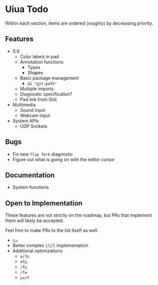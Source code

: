 # Uiua Todo
Within each section, items are ordered (roughly) by decreasing priority.

## Features
- 0.9
  - Color labels in pad
  - Annotation functions
    - Types
    - Shapes
  - Basic package management
    - `&i "git:path"`
  - Multiple imports
  - Diagnostic specification?
  - Pad link from Gist
- Multimedia
  - Sound input
  - Webcam input
- System APIs
  - UDP Sockets

## Bugs
- Fix new `flip fork` diagnostic
- Figure out what is going on with the editor cursor

## Documentation
- System functions

## Open to Implementation
These features are not strictly on the roadmap, but PRs that implement them will likely be accepted.

Feel free to make PRs to the list itself as well.

- `⍜◿`
- Better complex `⌈`/`⌊`/`⁅` implementation
- Additional optimizations
  - `≡/f◫`
  - `≡f◫`
  - `/f◫`
  - `/f⇌`
  - `⍜⇌/f`
